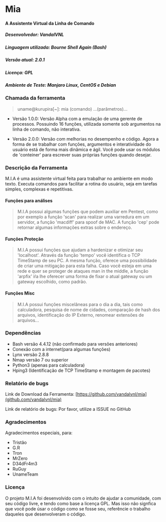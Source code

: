 # Mia
#### A Assistente Virtual da Linha de Comando
##### Desenvolvedor: VandalVNL
##### Linguagem utilizada: Bourne Shell Again (Bash)
##### Versão atual: 2.0.1
##### Licença: GPL
##### Ambiente de Teste: Manjaro Linux, CentOS e Debian

### Chamada da ferramenta
> uname@kurupira[~]: mia (comando) ...(parâmetros)...

- Versão 1.0.0:
Versão Alpha com a emulação de uma gerente de processos. Possuindo 16 funções,
utilizada somente sob argumentos na linha de comando, não interativa.

- Versão 2.0.0:
Versão com melhorias no desempenho e código. Agora a forma de se trabalhar com
funções, argumentos e interatividade do usuário está de forma mais dinâmica e
ágil. Você pode usar os módulos de 'conteiner' para escrever suas próprias funções
quando desejar.

### Descrição da Ferramenta
M.I.A é uma assistente virtual feita para trabalhar no ambiente em modo texto.
Executa comandos para facilitar a rotina do usuário, seja em tarefas simples,
complexas e repetitivas.

#### Funções para análises
> M.I.A possui algumas funções que podem auxiliar em Pentest, como por exemplo a função 'scan' para realizar uma varredura em um servidor, a função 'macdiff' para spoof de MAC. A função 'cep' pode retornar algumas informações extras sobre o endereço.

#### Funções Proteção
> M.I.A possui funções que ajudam a hardenizar e otimizar seu 'localhost'. Através da função 'tempo' você identifica o TCP TimeStamp de seu PC. A mesma função, oferece uma possibilidade de criar uma mitigação para esta falha. Caso você esteja em uma rede e quer se proteger de ataques man in the middle, a função 'arpfix' iŕa lhe oferecer uma forma de fixar o atual gateway ou um gateway escolhido, como padrão.

#### Funções Misc
> M.I.A possui funções miscelâneas para o dia a dia, tais como calculadora, pesquisa de nome de cidades, comparação de hash dos arquivos, identificação do IP Externo, renomear extensões de arquivos...


### Dependências
- Bash versão 4.4.12 (não confirmado para versões anteriores)
- Conexão com a internet(para algumas funções)
- Lynx versão 2.8.8
- Nmap versão 7 ou superior
- Python3 (apenas para calculadora)
- Hping3 (Identificação de TCP TimeStamp e montagem de pacotes)


### Relatório de bugs
Link de Download da Ferramenta: [https://github.com/vandalvnl/mia](github.com/vandalvnl/mia)

Link de relatório de bugs: Por favor, utilize a ISSUE no GitHub

### Agradecimentos
Agradecimentos especiais, para:
- Tristão
- G.R
- Tron
- MrZero
- D34dFr4m3
- RuGuy
- UnameTeam


### Licença
O projeto M.I.A foi desenvolvido com o intuito de ajudar a comunidade, com seu código livre, e tendo como base a licença GPL. Mas isso não signfica que você pode úsar o código como se fosse seu, referêncie o trabalho daqueles que desenvolveram o código.

